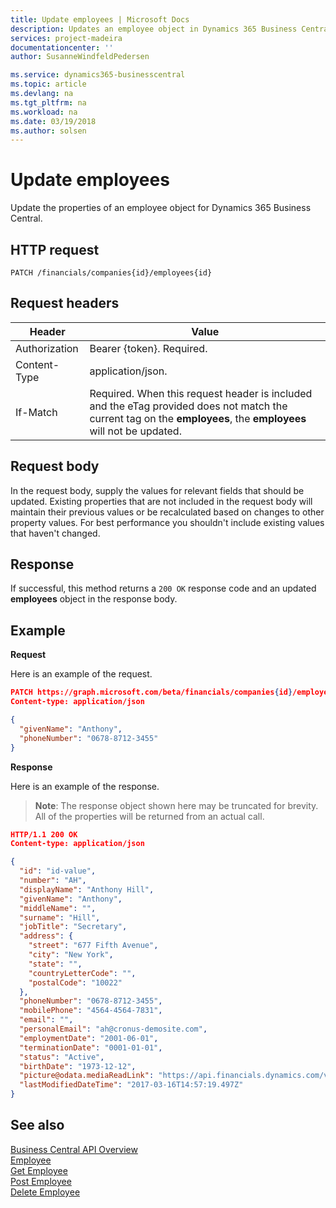 ```yaml
---
title: Update employees | Microsoft Docs
description: Updates an employee object in Dynamics 365 Business Central.
services: project-madeira
documentationcenter: ''
author: SusanneWindfeldPedersen

ms.service: dynamics365-businesscentral
ms.topic: article
ms.devlang: na
ms.tgt_pltfrm: na
ms.workload: na
ms.date: 03/19/2018
ms.author: solsen
---
```


# Update employees
Update the properties of an employee object for Dynamics 365 Business Central.


## HTTP request

```
PATCH /financials/companies{id}/employees{id}
```

## Request headers
|Header         |Value                     |
|---------------|--------------------------|
|Authorization  |Bearer {token}. Required. |
|Content-Type   |application/json.         |
|If-Match       |Required. When this request header is included and the eTag provided does not match the current tag on the **employees**, the **employees** will not be updated. |

## Request body
In the request body, supply the values for relevant fields that should be updated. Existing properties that are not included in the request body will maintain their previous values or be recalculated based on changes to other property values. For best performance you shouldn't include existing values that haven't changed.

## Response
If successful, this method returns a ```200 OK``` response code and an updated **employees** object in the response body.

## Example

**Request**

Here is an example of the request.

```json
PATCH https://graph.microsoft.com/beta/financials/companies{id}/employees{id}
Content-type: application/json

{
  "givenName": "Anthony",
  "phoneNumber": "0678-8712-3455"
}
```

**Response**

Here is an example of the response. 

> **Note**: The response object shown here may be truncated for brevity. All of the properties will be returned from an actual call.

```json
HTTP/1.1 200 OK
Content-type: application/json

{
  "id": "id-value",
  "number": "AH",
  "displayName": "Anthony Hill",
  "givenName": "Anthony",
  "middleName": "",
  "surname": "Hill",
  "jobTitle": "Secretary",
  "address": {
    "street": "677 Fifth Avenue",
    "city": "New York",
    "state": "",
    "countryLetterCode": "",
    "postalCode": "10022"
  },
  "phoneNumber": "0678-8712-3455",
  "mobilePhone": "4564-4564-7831",
  "email": "",
  "personalEmail": "ah@cronus-demosite.com",
  "employmentDate": "2001-06-01",
  "terminationDate": "0001-01-01",
  "status": "Active",
  "birthDate": "1973-12-12",
  "picture@odata.mediaReadLink": "https://api.financials.dynamics.com/v1.0/api/beta/companies{id}/employees{id}/picture",
  "lastModifiedDateTime": "2017-03-16T14:57:19.497Z" 
}
```


## See also
[Business Central API Overview](../dynamics-business-central-concept-overview.md)  
[Employee](../resources/dynamics_employee.md)  
[Get Employee](../api/dynamics_employee_get.md)  
[Post Employee](../api/dynamics_create_employee.md)  
[Delete Employee](../api/dynamics_employee_delete.md)  
